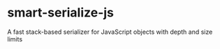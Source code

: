 # smart-serialize-js
A fast stack-based serializer for JavaScript objects with depth and size limits
